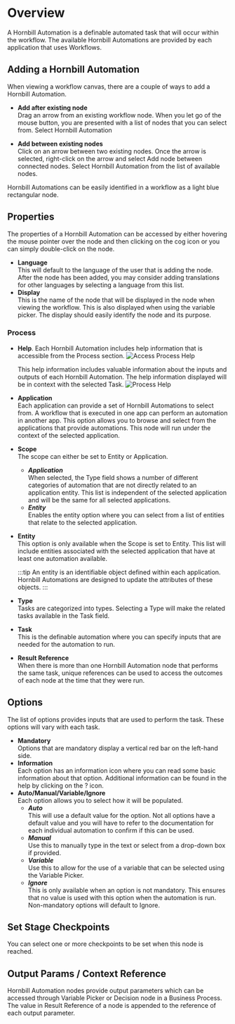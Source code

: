 # Overview
A Hornbill Automation is a definable automated task that will occur within the workflow. The available Hornbill Automations are provided by each application that uses Workflows.

## Adding a Hornbill Automation
When viewing a workflow canvas, there are a couple of ways to add a Hornbill Automation.

* **Add after existing node**<br>Drag an arrow from an existing workflow node. When you let go of the mouse button, you are presented with a list of nodes that you can select from. Select Hornbill Automation

* **Add between existing nodes**<br>Click on an arrow between two existing nodes. Once the arrow is selected, right-click on the arrow and select Add node between connected nodes. Select Hornbill Automation from the list of available nodes.

Hornbill Automations can be easily identified in a workflow as a light blue rectangular node.

## Properties
The properties of a Hornbill Automation can be accessed by either hovering the mouse pointer over the node and then clicking on the cog icon or you can simply double-click on the node.

* **Language**<br>This will default to the language of the user that is adding the node. After the node has been added, you may consider adding translations for other languages by selecting a language from this list.
* **Display**<br>This is the name of the node that will be displayed in the node when viewing the workflow. This is also displayed when using the variable picker. The display should easily identify the node and its purpose.

### Process
* **Help**. Each Hornbill Automation includes help information that is accessible from the Process section.
![Access Process Help](/_books/servicemanager-config/customize/workflows/images/automation-help.png)

    This help information includes valuable information about the inputs and outputs of each Hornbill Automation. The help information displayed will be in context with the selected Task.
    ![Process Help](/_books/servicemanager-config/customize/workflows/images/automation-help-popup.png)


* **Application**<br>Each application can provide a set of Hornbill Automations to select from. A workflow that is executed in one app can perform an automation in another app. This option allows you to browse and select from the applications that provide automations. This node will run under the context of the selected application.

* **Scope**<br>The scope can either be set to Entity or Application.
    * ***Application***<br>When selected, the Type field shows a number of different categories of automation that are not directly related to an application entity. This list is independent of the selected application and will be the same for all selected applications.
    * ***Entity***<br>Enables the entity option where you can select from a list of entities that relate to the selected application.
* **Entity**<br>This option is only available when the Scope is set to Entity. This list will include entities associated with the selected application that have at least one automation available.

    :::tip
    An entity is an identifiable object defined within each application. Hornbill Automations are designed to update the attributes of these objects.
    :::

* **Type**<br>Tasks are categorized into types. Selecting a Type will make the related tasks available in the Task field.
* **Task**<br>This is the definable automation where you can specify inputs that are needed for the automation to run.
* **Result Reference**<br>When there is more than one Hornbill Automation node that performs the same task, unique references can be used to access the outcomes of each node at the time that they were run.

## Options
The list of options provides inputs that are used to perform the task. These options will vary with each task.

* **Mandatory**<br>Options that are mandatory display a vertical red bar on the left-hand side.
* **Information**<br>Each option has an information icon where you can read some basic information about that option. Additional information can be found in the help by clicking on the ? icon.
* **Auto/Manual/Variable/Ignore**<br>Each option allows you to select how it will be populated.
    * ***Auto***<br>This will use a default value for the option. Not all options have a default value and you will have to refer to the documentation for each individual automation to confirm if this can be used.
    * ***Manual***<br>Use this to manually type in the text or select from a drop-down box if provided.
    * ***Variable***<br>Use this to allow for the use of a variable that can be selected using the Variable Picker.
    * ***Ignore***<br>This is only available when an option is not mandatory. This ensures that no value is used with this option when the automation is run. Non-mandatory options will default to Ignore.

## Set Stage Checkpoints
You can select one or more checkpoints to be set when this node is reached.

## Output Params / Context Reference
Hornbill Automation nodes provide output parameters which can be accessed through Variable Picker or Decision node in a Business Process. The value in Result Reference of a node is appended to the reference of each output parameter.
